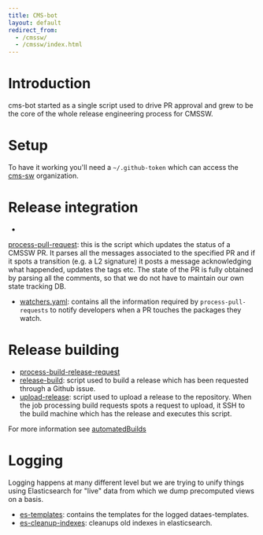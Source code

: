 ```yaml
---
title: CMS-bot
layout: default
redirect_from:
  - /cmssw/ 
  - /cmssw/index.html
---
```



# Introduction
cms-bot started as a single script used to drive PR approval and grew to
be the core of the whole release engineering process for CMSSW.

# Setup
To have it working you'll need a `~/.github-token` which can access the
[cms-sw](http://github.io/cms-sw) organization.

# Release integration
-
[process-pull-request](https://github.com/cms-sw/cms-bot/blob/master/process-pull-request):
this is the script which updates the status of a CMSSW PR. It parses all the
messages associated to the specified PR and if it spots a transition (e.g. a L2
signature) it posts a message acknowledging what happended, updates the tags
etc. The state of the PR is fully obtained by parsing all the comments, so that
we do not have to maintain our own state tracking DB.
- [watchers.yaml](https://github.com/cms-sw/cms-bot/blob/master/watchers.yaml):
contains all the information required by `process-pull-requests` to notify
developers when a PR touches the packages they watch.

# Release building
- [process-build-release-request](https://github.com/cms-sw/cms-bot/blob/master/process-build-release-request)
- [release-build](): script used to build a release which has been requested
through a Github issue.
- [upload-release](): script used to upload a release to the repository. When
the job processing build requests spots a request to upload, it SSH to the
build machine which has the release and executes this script.

For more information see [automatedBuilds](http://cms-sw.github.io/cms-bot/automatedBuilds.html)

# Logging
Logging happens at many different level but we are trying to unify things using
Elasticsearch for "live" data from which we dump precomputed views on a
basis.

- [es-templates](https://github.com/cms-sw/cms-bot/tree/master/es-templates): contains the templates for the logged dataes-templates.
- [es-cleanup-indexes](https://github.com/cms-sw/cms-bot/blob/master/es-cleanup-indexes): cleanups old indexes in elasticsearch.
